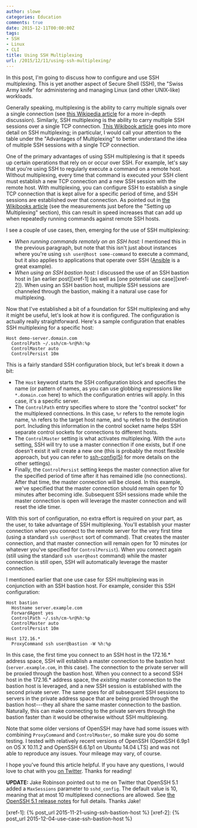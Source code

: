 ```yaml
---
author: slowe
categories: Education
comments: true
date: 2015-12-11T00:00:00Z
tags:
- SSH
- Linux
- CLI
title: Using SSH Multiplexing
url: /2015/12/11/using-ssh-multiplexing/
---
```


In this post, I'm going to discuss how to configure and use SSH multiplexing. This is yet another aspect of Secure Shell (SSH), the "Swiss Army knife" for administering and managing Linux (and other UNIX-like) workloads.

Generally speaking, multiplexing is the ability to carry multiple signals over a single connection (see [this Wikipedia article][link-2] for a more in-depth discussion). Similarly, SSH multiplexing is the ability to carry multiple SSH sessions over a single TCP connection. [This Wikibook article][link-1] goes into more detail on SSH multiplexing; in particular, I would call your attention to the table under the "Advantages of Multiplexing" to better understand the idea of multiple SSH sessions with a single TCP connection.

One of the primary advantages of using SSH multiplexing is that it speeds up certain operations that rely on or occur over SSH. For example, let's say that you're using SSH to regularly execute a command on a remote host. Without multiplexing, every time that command is executed your SSH client must establish a new TCP connection and a new SSH session with the remote host. With multiplexing, you can configure SSH to establish a single TCP connection that is kept alive for a specific period of time, and SSH sessions are established over that connection. As pointed out in [the Wikibooks article][link-1] (see the measurements just before the "Setting up Multiplexing" section), this can result in speed increases that can add up when repeatedly running commands against remote SSH hosts.

I see a couple of use cases, then, emerging for the use of SSH multiplexing:

* _When running commands remotely on an SSH host:_ I mentioned this in the previous paragraph, but note that this isn't just about instances where you're using `ssh user@host some-command` to execute a command, but it also applies to applications that operate over SSH ([Ansible][link-3] is a great example).
* _When using an SSH bastion host:_ I discussed the use of an SSH bastion host in [an earlier post][xref-1] (as well as [one potential use case][xref-2]). When using an SSH bastion host, multiple SSH sessions are channeled through the bastion, making it a natural use case for multiplexing.

Now that I've established a bit of a foundation for SSH multiplexing and why it might be useful, let's look at how it is configured. The configuration is actually really straightforward. Here's a sample configuration that enables SSH multiplexing for a specific host:

    Host demo-server.domain.com
      ControlPath ~/.ssh/cm-%r@%h:%p
      ControlMaster auto
      ControlPersist 10m

This is a fairly standard SSH configuration block, but let's break it down a bit:

* The `Host` keyword starts the SSH configuration block and specifies the name (or pattern of names, as you can use globbing expressions like `*.domain.com` here) to which the configuration entries will apply. In this case, it's a specific server.
* The `ControlPath` entry specifies where to store the "control socket" for the multiplexed connections. In this case, `%r` refers to the remote login name, `%h` refers to the target host name, and `%p` refers to the destination port. Including this information in the control socket name helps SSH separate control sockets for connections to different hosts.
* The `ControlMaster` setting is what activates multiplexing. With the `auto` setting, SSH will try to use a master connection if one exists, but if one doesn't exist it will create a new one (this is probably the most flexible approach, but you can refer to [ssh-config(5)][link-4] for more details on the other settings).
* Finally, the `ControlPersist` setting keeps the master connection alive for the specified period of time after it has remained idle (no connections). After that time, the master connection will be closed. In this example, we've specified that the master connection should remain open for 10 minutes after becoming idle. Subsequent SSH sessions made while the master connection is open will leverage the master connection and will reset the idle timer.

With this sort of configuration, no extra effort is required on your part, as the user, to take advantage of SSH multiplexing. You'll establish your master connection when you connect to the remote server for the very first time (using a standard `ssh user@host` sort of command). That creates the master connection, and that master connection will remain open for 10 minutes (or whatever you've specified for `ControlPersist`). When you connect again (still using the standard `ssh user@host` command) while the master connection is still open, SSH will automatically leverage the master connection.

I mentioned earlier that one use case for SSH multiplexing was in conjunction with an SSH bastion host. For example, consider this SSH configuration:

    Host bastion
      Hostname server.example.com
      ForwardAgent yes
      ControlPath ~/.ssh/cm-%r@%h:%p
      ControlMaster auto
      ControlPersist 10m

    Host 172.16.*
      ProxyCommand ssh user@bastion -W %h:%p

In this case, the first time you connect to an SSH host in the 172.16.* address space, SSH will establish a master connection to the bastion host (`server.example.com`, in this case). The connection to the private server will be proxied through the bastion host. When you connect to a second SSH host in the 172.16.* address space, the _existing_ master connection to the bastion host is leveraged, and a new SSH session is established with the second private server. The same goes for _all_ subsequent SSH sessions to servers in the private address space that are being proxied through the bastion host---they all share the same master connection to the bastion. Naturally, this can make connecting to the private servers through the bastion faster than it would be otherwise without SSH multiplexing.

Note that some older versions of OpenSSH may have had some issues with combining `ProxyCommand` and `ControlMaster`, so make sure you do some testing. I tested with relatively recent versions of OpenSSH (OpenSSH 6.9p1 on OS X 10.11.2 and OpenSSH 6.6.1p1 on Ubuntu 14.04 LTS) and was not able to reproduce any issues. Your mileage may vary, of course.

I hope you've found this article helpful. If you have any questions, I would love to chat with you [on Twitter][link-5]. Thanks for reading!

**UPDATE:** Jake Robinson pointed out to me on Twitter that OpenSSH 5.1 added a `MaxSessions` parameter to `sshd_config`. The default value is 10, meaning that at most 10 multiplexed connections are allowed. See [the OpenSSH 5.1 release notes][link-6] for full details. Thanks Jake!


[link-1]: https://en.wikibooks.org/wiki/OpenSSH/Cookbook/Multiplexing
[link-2]: https://en.wikipedia.org/wiki/Multiplexing
[link-3]: http://www.ansible.com/
[link-4]: http://www.openbsd.org/cgi-bin/man.cgi/OpenBSD-current/man5/ssh_config.5?query=ssh%5fconfig&arch=i386
[link-5]: https://twitter.com/scott_lowe
[link-6]: http://www.openssh.com/txt/release-5.1
[xref-1]: {% post_url 2015-11-21-using-ssh-bastion-host %}
[xref-2]: {% post_url 2015-12-04-use-case-ssh-bastion-host %}
